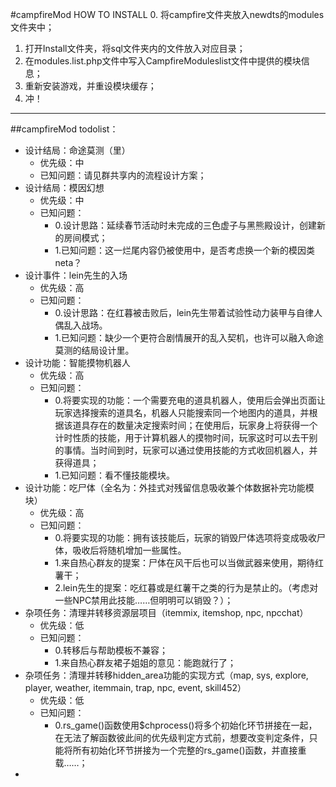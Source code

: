 #campfireMod HOW TO INSTALL
0. 将campfire文件夹放入newdts的modules文件夹中；
1. 打开Install文件夹，将sql文件夹内的文件放入对应目录；
2. 在modules.list.php文件中写入CampfireModuleslist文件中提供的模块信息；
3. 重新安装游戏，并重设模块缓存；
4. 冲！

---

##campfireMod todolist：
- 设计结局：命途莫测（里）
   - 优先级：中
   - 已知问题：请见群共享内的流程设计方案；
- 设计结局：模因幻想
   - 优先级：中
   - 已知问题：
     - 0.设计思路：延续春节活动时未完成的三色虚子与黑熊殿设计，创建新的房间模式；
     - 1.已知问题：这一烂尾内容仍被使用中，是否考虑换一个新的模因类neta？
- 设计事件：lein先生的入场
   - 优先级：高
   - 已知问题：
     - 0.设计思路：在红暮被击败后，lein先生带着试验性动力装甲与自律人偶乱入战场。
     - 1.已知问题：缺少一个更符合剧情展开的乱入契机，也许可以融入命途莫测的结局设计里。
- 设计功能：智能摸物机器人
   - 优先级：高
   - 已知问题：
      - 0.将要实现的功能：一个需要充电的道具机器人，使用后会弹出页面让玩家选择搜索的道具名，机器人只能搜索同一个地图内的道具，并根据该道具存在的数量决定搜索时间；在使用后，玩家身上将获得一个计时性质的技能，用于计算机器人的摸物时间，玩家这时可以去干别的事情。当时间到时，玩家可以通过使用技能的方式收回机器人，并获得道具；
      - 1.已知问题：看不懂技能模块。   
- 设计功能：吃尸体（全名为：外挂式对残留信息吸收兼个体数据补完功能模块）
   - 优先级：高
   - 已知问题：
      - 0.将要实现的功能：拥有该技能后，玩家的销毁尸体选项将变成吸收尸体，吸收后将随机增加一些属性。
      - 1.来自热心群友的提案：尸体在风干后也可以当做武器来使用，期待红薯干；
      - 2.lein先生的提案：吃红暮或是红薯干之类的行为是禁止的。（考虑对一些NPC禁用此技能……但明明可以销毁？）；  
- 杂项任务：清理并转移资源层项目（itemmix, itemshop, npc, npcchat）
   - 优先级：低
   - 已知问题：
      - 0.转移后与帮助模板不兼容；
      - 1.来自热心群友裙子姐姐的意见：能跑就行了；
- 杂项任务：清理并转移hidden_area功能的实现方式（map, sys, explore, player, weather, itemmain, trap,  npc, event, skill452）
   - 优先级：低
   - 已知问题：
      - 0.rs_game()函数使用$chprocess()将多个初始化环节拼接在一起，在无法了解函数彼此间的优先级判定方式前，想要改变判定条件，只能将所有初始化环节拼接为一个完整的rs_game()函数，并直接重载……；
- 
